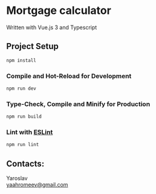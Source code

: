 # Mortgage calculator

Written with Vue.js 3 and Typescript


## Project Setup

```sh
npm install
```

### Compile and Hot-Reload for Development

```sh
npm run dev
```

### Type-Check, Compile and Minify for Production

```sh
npm run build
```

### Lint with [ESLint](https://eslint.org/)

```sh
npm run lint
```

## Contacts:
Yaroslav <br>
yaahromeev@gmail.com
